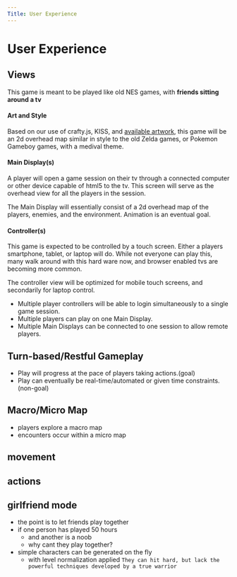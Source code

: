 ```yaml
---
Title: User Experience
---
```


User Experience
===============

## Views

This game is meant to be played like old NES games, with **friends sitting around a tv**

#### Art and Style
Based on our use of crafty.js, KISS, and [available artwork](http://opengameart.org/), this game will be an 2d overhead map similar in style to the old Zelda games, or Pokemon Gameboy games, with a medival theme.

#### Main Display(s)
A player will open a game session on their tv through a connected computer or other device capable of html5 to the tv.  This screen will serve as the overhead view for all the players in the session.

The Main Display will essentially consist of a 2d overhead map of the players, enemies, and the environment.
Animation is an eventual goal.

#### Controller(s)
This game is expected to be controlled by a touch screen.  Either a players smartphone, tablet, or laptop will do.
While not everyone can play this, many walk around with this hard ware now, and browser enabled tvs are becoming more common.

The controller view will be optimized for mobile touch screens, and secondarily for laptop control.

* Multiple player controllers will be able to login simultaneously to a single game session.
* Multiple players can play on one Main Display.
* Multiple Main Displays can be connected to one session to allow remote players.

## Turn-based/Restful Gameplay
* Play will progress at the pace of players taking actions.(goal)
* Play can eventually be real-time/automated or given time constraints.(non-goal)

## Macro/Micro Map
* players explore a macro map
* encounters occur within a micro map

## movement

## actions

## girlfriend mode
* the point is to let friends play together
* if one person has played 50 hours
	* and another is a noob
	* why cant they play together?
* simple characters can be generated on the fly
	* with level normalization applied
	```They can hit hard, but lack the powerful techniques developed by a true warrior```

